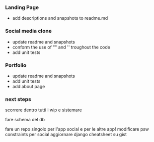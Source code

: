### Landing Page
- add descriptions and snapshots to readme.md

### Social media clone
- update readme and snapshots
- conform the use of "" and '' troughout the code
- add unit tests

### Portfolio
- update readme and snapshots
- add unit tests 
- add about page

### next steps
scorrere dentro tutti i wip e sistemare

fare schema del db

fare un repo singolo per l'app social e per le altre app!
modificare psw constraints per social
aggiornare django cheatsheet su gist